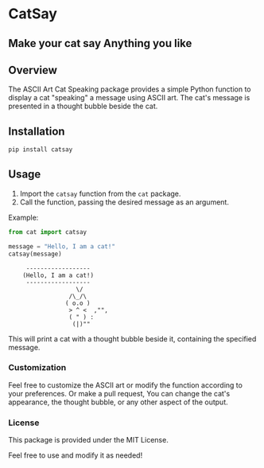 # CatSay

## Make your cat say Anything you like

## Overview

The ASCII Art Cat Speaking package provides a simple Python function to display a cat "speaking" a message using ASCII art. The cat's message is presented in a thought bubble beside the cat.

## Installation

```bash
pip install catsay
```
## Usage

1. Import the `catsay` function from the `cat` package.
2. Call the function, passing the desired message as an argument.

Example:

```python
from cat import catsay

message = "Hello, I am a cat!"
catsay(message)
```
```
     ------------------
    (Hello, I am a cat!)
     ------------------
                   \/
                 /\_/\
                ( o.o )
                 > ^ <  ,"",
                 ( " ) :
                  (|)""
```
This will print a cat with a thought bubble beside it, containing the specified message.

### Customization
Feel free to customize the ASCII art or modify the function according to your preferences. Or make a pull request, You can change the cat's appearance, the thought bubble, or any other aspect of the output.

### License
This package is provided under the MIT License.

Feel free to use and modify it as needed!
